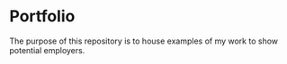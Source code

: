 # Portfolio
The purpose of this repository is to house examples of my work to show potential employers.
